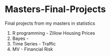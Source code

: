 # Masters-Final-Projects
Final projects from my masters in statistics

1. R programming - Zillow Housing Prices
2. Bayes - 
3. Time Series - Traffic
4. MV - Financial Risk
